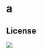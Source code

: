 
  # a

  
  ## License

  <a href='https://choosealicense.com/licenses/apache-2.0/' style='text-decoration:none' ><img src='https://img.shields.io/badge/License-Apache License 2.0-green' /></a>


  

